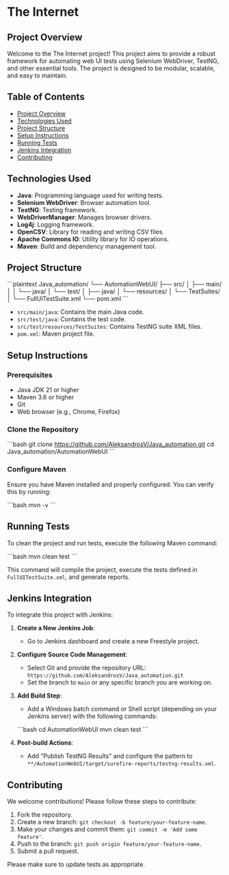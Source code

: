 
# The Internet

## Project Overview

Welcome to the The Internet project! This project aims to provide a robust framework for automating web UI tests using Selenium WebDriver, TestNG, and other essential tools. The project is designed to be modular, scalable, and easy to maintain.

## Table of Contents

- [Project Overview](#project-overview)
- [Technologies Used](#technologies-used)
- [Project Structure](#project-structure)
- [Setup Instructions](#setup-instructions)
- [Running Tests](#running-tests)
- [Jenkins Integration](#jenkins-integration)
- [Contributing](#contributing)
  

## Technologies Used

- **Java**: Programming language used for writing tests.
- **Selenium WebDriver**: Browser automation tool.
- **TestNG**: Testing framework.
- **WebDriverManager**: Manages browser drivers.
- **Log4j**: Logging framework.
- **OpenCSV**: Library for reading and writing CSV files.
- **Apache Commons IO**: Utility library for IO operations.
- **Maven**: Build and dependency management tool.

## Project Structure

\`\`\`plaintext
Java_automation/
└── AutomationWebUI/
    ├── src/
    │   ├── main/
    │   │   └── java/
    │   └── test/
    │       ├── java/
    │       └── resources/
    │           └── TestSuites/
    │               └── FullUITestSuite.xml
    └── pom.xml
\`\`\`

- `src/main/java`: Contains the main Java code.
- `src/test/java`: Contains the test code.
- `src/test/resources/TestSuites`: Contains TestNG suite XML files.
- `pom.xml`: Maven project file.

## Setup Instructions

### Prerequisites

- Java JDK 21 or higher
- Maven 3.6 or higher
- Git
- Web browser (e.g., Chrome, Firefox)

### Clone the Repository

\`\`\`bash
git clone https://github.com/AleksandrosV/Java_automation.git
cd Java_automation/AutomationWebUI
\`\`\`

### Configure Maven

Ensure you have Maven installed and properly configured. You can verify this by running:

\`\`\`bash
mvn -v
\`\`\`

## Running Tests

To clean the project and run tests, execute the following Maven command:

\`\`\`bash
mvn clean test
\`\`\`

This command will compile the project, execute the tests defined in `FullUITestSuite.xml`, and generate reports.

## Jenkins Integration

To integrate this project with Jenkins:

1. **Create a New Jenkins Job**:
   - Go to Jenkins dashboard and create a new Freestyle project.

2. **Configure Source Code Management**:
   - Select Git and provide the repository URL: `https://github.com/AleksandrosV/Java_automation.git`
   - Set the branch to `main` or any specific branch you are working on.

3. **Add Build Step**:
   - Add a Windows batch command or Shell script (depending on your Jenkins server) with the following commands:

   \`\`\`bash
   cd AutomationWebUI
   mvn clean test
   \`\`\`

4. **Post-build Actions**:
   - Add "Publish TestNG Results" and configure the pattern to `**/AutomationWebUI/target/surefire-reports/testng-results.xml`.

## Contributing

We welcome contributions! Please follow these steps to contribute:

1. Fork the repository.
2. Create a new branch: `git checkout -b feature/your-feature-name`.
3. Make your changes and commit them: `git commit -m 'Add some feature'`.
4. Push to the branch: `git push origin feature/your-feature-name`.
5. Submit a pull request.

Please make sure to update tests as appropriate.
